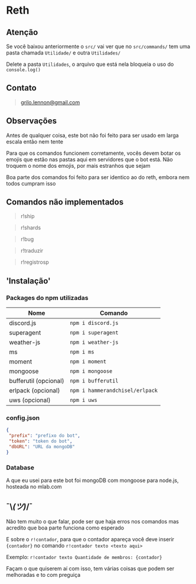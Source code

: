 # Reth
## Atenção
Se você baixou anteriormente o `src/` vai ver que no `src/commands/` tem uma pasta chamada `Utilidade/` e outra `Utilidades/`

Delete a pasta `Utilidades`, o arquivo que está nela bloqueia o uso do `console.log()`
## Contato
> grilo.lennon@gmail.com
## Observações
Antes de qualquer coisa, este bot não foi feito para ser usado em larga escala então nem tente

Para que os comandos funcionem corretamente, vocês devem botar os emojis que estão nas pastas aqui em servidores que o bot
está. Não troquem o nome dos emojis, por mais estranhos que sejam

Boa parte dos comandos foi feito para ser identico ao do reth, embora nem todos cumpram isso
## Comandos não implementados
> r!ship

> r!shards

> r!bug

> r!traduzir

> r!registrosp
## 'Instalação'
### Packages do npm utilizadas
| Nome | Comando|
|---|---|
| discord.js | `npm i discord.js`|
| superagent | `npm i superagent`|
| weather-js | `npm i weather-js`|
| ms | `npm i ms` |
| moment | `npm i moment`|
| mongoose | `npm i mongoose`|
| bufferutil (opcional) | `npm i bufferutil`|
| erlpack (opcional) | `npm i hammerandchisel/erlpack`|
| uws (opcional) | `npm i uws`|
### config.json
```json
{
 "prefix": "prefixo do bot",
 "token": "token do bot",
 "dbURL": "URL da mongoDB"
}
```
### Database
A que eu usei para este bot foi mongoDB com mongoose para node.js, hosteada no mlab.com
## ¯\\_(ツ)_/¯
Não tem muito o que falar, pode ser que haja erros nos comandos mas acredito que boa parte funciona como esperado

E sobre o `r!contador`, para que o contador apareça você deve inserir `{contador}` no comando `r!contador texto <texto aqui>`

Exemplo: `r!contador texto Quantidade de membros: {contador}`

Façam o que quiserem aí com isso, tem várias coisas que podem ser melhoradas e to com preguiça
